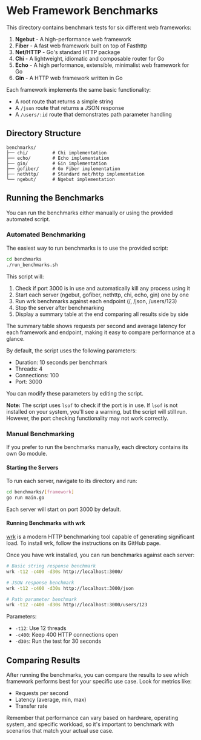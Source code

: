 # Web Framework Benchmarks

This directory contains benchmark tests for six different web frameworks:

1. **Ngebut** - A high-performance web framework
2. **Fiber** - A fast web framework built on top of Fasthttp
3. **Net/HTTP** - Go's standard HTTP package
4. **Chi** - A lightweight, idiomatic and composable router for Go
5. **Echo** - A high performance, extensible, minimalist web framework for Go
6. **Gin** - A HTTP web framework written in Go

Each framework implements the same basic functionality:
- A root route that returns a simple string
- A `/json` route that returns a JSON response
- A `/users/:id` route that demonstrates path parameter handling

## Directory Structure

```
benchmarks/
├── chi/         # Chi implementation
├── echo/        # Echo implementation
├── gin/         # Gin implementation
├── gofiber/     # Go Fiber implementation
├── nethttp/     # Standard net/http implementation
└── ngebut/      # Ngebut implementation
```

## Running the Benchmarks

You can run the benchmarks either manually or using the provided automated script.

### Automated Benchmarking

The easiest way to run benchmarks is to use the provided script:

```bash
cd benchmarks
./run_benchmarks.sh
```

This script will:
1. Check if port 3000 is in use and automatically kill any process using it
2. Start each server (ngebut, gofiber, nethttp, chi, echo, gin) one by one
3. Run wrk benchmarks against each endpoint (/, /json, /users/123)
4. Stop the server after benchmarking
5. Display a summary table at the end comparing all results side by side

The summary table shows requests per second and average latency for each framework and endpoint, making it easy to compare performance at a glance.

By default, the script uses the following parameters:
- Duration: 10 seconds per benchmark
- Threads: 4
- Connections: 100
- Port: 3000

You can modify these parameters by editing the script.

**Note:** The script uses `lsof` to check if the port is in use. If `lsof` is not installed on your system, you'll see a warning, but the script will still run. However, the port checking functionality may not work correctly.

### Manual Benchmarking

If you prefer to run the benchmarks manually, each directory contains its own Go module.

#### Starting the Servers

To run each server, navigate to its directory and run:

```bash
cd benchmarks/[framework]
go run main.go
```

Each server will start on port 3000 by default.

#### Running Benchmarks with wrk

[wrk](https://github.com/wg/wrk) is a modern HTTP benchmarking tool capable of generating significant load. To install wrk, follow the instructions on its GitHub page.

Once you have wrk installed, you can run benchmarks against each server:

```bash
# Basic string response benchmark
wrk -t12 -c400 -d30s http://localhost:3000/

# JSON response benchmark
wrk -t12 -c400 -d30s http://localhost:3000/json

# Path parameter benchmark
wrk -t12 -c400 -d30s http://localhost:3000/users/123
```

Parameters:
- `-t12`: Use 12 threads
- `-c400`: Keep 400 HTTP connections open
- `-d30s`: Run the test for 30 seconds

## Comparing Results

After running the benchmarks, you can compare the results to see which framework performs best for your specific use case. Look for metrics like:

- Requests per second
- Latency (average, min, max)
- Transfer rate

Remember that performance can vary based on hardware, operating system, and specific workload, so it's important to benchmark with scenarios that match your actual use case.
